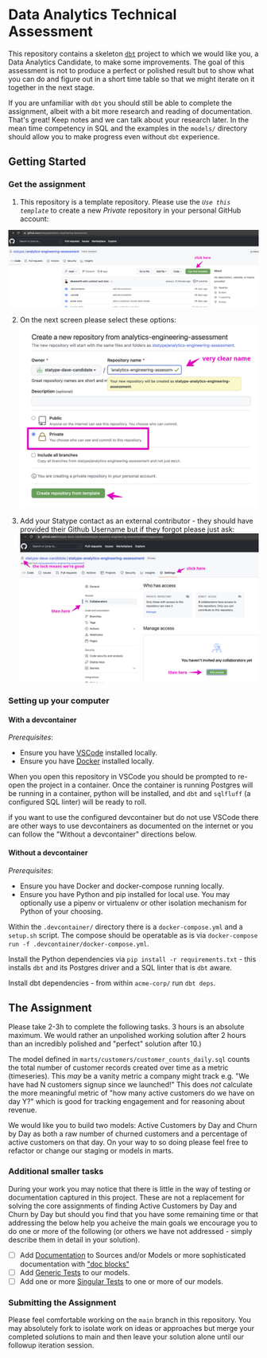 # Data Analytics Technical Assessment

This repository contains a skeleton [`dbt`](https://getdbt.com) project to which
we would like you, a Data Analytics Candidate, to make some improvements.  The
goal of this assessment is not to produce a perfect or polished result but to
show what you can do and figure out in a short time table so that we might
iterate on it together in the next stage.

If you are unfamiliar with `dbt` you should still be able to complete the
assignment, albeit with a bit more research and reading of documentation.
That's great!  Keep notes and we can talk about your research later.  In the
mean time competency in SQL and the examples in the `models/` directory should
allow you to make progress even without `dbt` experience.

## Getting Started

### Get the assignment

1. This repository is a template repository. Please use the *`Use this template`*
to create a new *Private* repository in your personal GitHub account:

![Use this template](docs/artifacts/use_this_template.png)

2. On the next screen please select these options:
![Create New Private Repository from Template](docs/artifacts/create_new_private_repository.png)

3. Add your Statype contact as an external contributor - they should have
  provided their Github Username but if they forgot please just ask:
![Add Collaborator to Private Repository](docs/artifacts/add_collaborator_to_private_repo.png)


### Setting up your computer

#### With a devcontainer

_Prerequisites_:
* Ensure you have [VSCode](https://code.visualstudio.com/download) installed locally.
* Ensure you have [Docker](https://docs.docker.com/get-docker/) installed locally.

When you open this repository in VSCode you should be prompted to re-open the
project in a container.  Once the container is running Postgres will be running
in a container, python will be installed, and `dbt` and `sqlfluff` (a configured
SQL linter) will be ready to roll.

if you want to use the configured devcontainer but do not use VSCode there are
other ways to use devcontainers as documented on the internet or you can follow
the "Without a devcontainer" directions below.


#### Without a devcontainer

_Prerequisites_:
* Ensure you have Docker and docker-compose running locally.
* Ensure you have Python and pip installed for local use.  You may
  optionally use a pipenv or virtualenv or other isolation mechanism for Python
  of your choosing.

Within the `.devcontainer/` directory there is a `docker-compose.yml` and a
`setup.sh` script.  The compose should be operatable as is via `docker-compose
run -f .devcontainer/docker-compose.yml`.

Install the Python dependencies via `pip install -r requirements.txt` - this
installs `dbt` and its Postgres driver and a SQL linter that is `dbt` aware.

Install dbt dependencies - from within `acme-corp/` run `dbt deps`.

## The Assignment

Please take 2-3h to complete the following tasks. 3 hours is an absolute
maximum.  We would rather an unpolished working solution after 2 hours than an
incredibly polished and "perfect" solution after 10.)

The model defined in `marts/customers/customer_counts_daily.sql` counts the
total number of customer records created over time as a metric (timeseries).
This _may_ be a vanity metric a company might track e.g. "We have had N
customers signup since we launched!"  This does *not* calculate the more
meaningful metric of "how many active customers do we have on day Y?" which is
good for tracking engagement and for reasoning about revenue.

We would like you to build two models: Active Customers by Day and Churn by Day
as both a raw number of churned customers and a percentage of active customers
on that day.  On your way to so doing please feel free to refactor or change our
staging or models in marts.

### Additional smaller tasks

During your work you may notice that there is little in the way of testing or
documentation captured in this project.  These are not a replacement for solving
the core assignments of finding Active Customers by Day and Churn by Day but
should you find that you have some remaining time or that addressing the below
help you acheive the main goals we encourage you to do one or more of the
following (or others we have not addressed - simply describe them in detail in
your solution).

- [ ] Add [Documentation](https://docs.getdbt.com/docs/building-a-dbt-project/documentation) to Sources and/or
      Models or more sophisticated documentation with ["doc blocks"](https://docs.getdbt.com/docs/building-a-dbt-project/documentation#using-docs-blocks)
- [ ] Add [Generic Tests](https://docs.getdbt.com/docs/building-a-dbt-project/tests#generic-tests) to our models.
- [ ] Add one or more [Singular Tests](https://docs.getdbt.com/docs/building-a-dbt-project/tests#singular-tests)
      to one or more of our models.

### Submitting the Assignment

Please feel comfortable working on the `main` branch in this repository.  You
may absolutely fork to isolate work on ideas or approaches but merge your
completed solutions to main and then leave your solution alone until our
followup iteration session.

